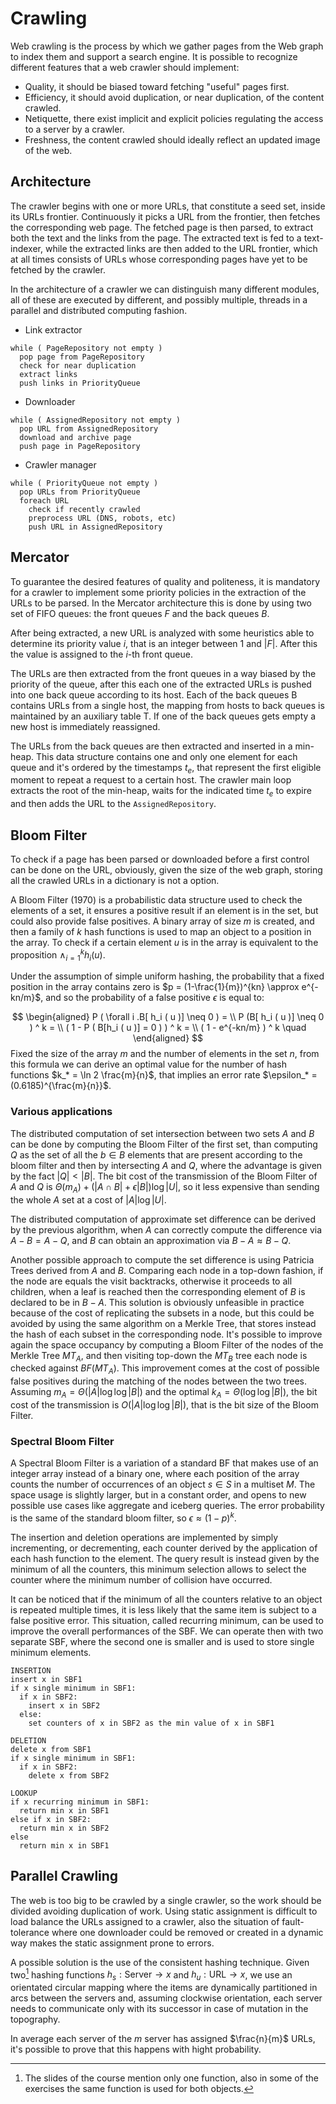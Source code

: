 # Crawling

Web crawling is the process by which we gather pages from the Web graph to index them and support a search engine.
It is possible to recognize different features that a web crawler should implement:

- Quality, it should be biased toward fetching "useful" pages first.
- Efficiency, it should avoid duplication, or near duplication, of the content crawled.
- Netiquette, there exist implicit and explicit policies regulating the access to a server by a crawler.
- Freshness, the content crawled should ideally reflect an updated image of the web.

## Architecture
The crawler begins with one or more URLs, that constitute a seed set, inside its URLs frontier.
Continuously it picks a URL from the frontier, then fetches the corresponding web page.
The fetched page is then parsed, to extract both the text and the links from the page.
The extracted text is fed to a text-indexer, while the extracted links are then added to the URL frontier, which at all times consists of URLs whose corresponding pages have yet to be fetched by the crawler.

In the architecture of a crawler we can distinguish many different modules, all of these are executed by different, and possibly multiple, threads in a parallel and distributed computing fashion.

- Link extractor
```
while ( PageRepository not empty )
  pop page from PageRepository
  check for near duplication
  extract links
  push links in PriorityQueue
```

- Downloader
```
while ( AssignedRepository not empty )
  pop URL from AssignedRepository
  download and archive page
  push page in PageRepository
```

- Crawler manager
```
while ( PriorityQueue not empty )
  pop URLs from PriorityQueue
  foreach URL
    check if recently crawled
    preprocess URL (DNS, robots, etc)
    push URL in AssignedRepository
```

## Mercator
To guarantee the desired features of quality and politeness, it is mandatory for a crawler to implement some priority policies in the extraction of the URLs to be parsed.
In the Mercator architecture this is done by using two set of FIFO queues: the front queues $F$ and the back queues $B$.

After being extracted, a new URL is analyzed with some heuristics able to determine its priority value $i$, that is an integer between $1$ and $|F|$.
After this the value is assigned to the $i$-th front queue.

The URLs are then extracted from the front queues in a way biased by the priority of the queue, after this each one of the extracted URLs is pushed into one back queue according to its host.
Each of the back queues B contains URLs from a single host, the mapping from hosts to back queues is maintained by an auxiliary table T.
If one of the back queues gets empty a new host is immediately reassigned.

The URLs from the back queues are then extracted and inserted in a min-heap.
This data structure contains one and only one element for each queue and it's ordered by the timestamps $t_e$, that represent the first eligible moment to repeat a request to a certain host.
The crawler main loop extracts the root of the min-heap, waits for the indicated time $t_e$ to expire and then adds the URL to the `AssignedRepository`.


## Bloom Filter
To check if a page has been parsed or downloaded before a first control can be done on the URL, obviously, given the size of the web graph, storing all the crawled URLs in a dictionary is not a option.

A Bloom Filter (1970) is a probabilistic data structure used to check the elements of a set, it ensures a positive result if an element is in the set, but could also provide false positives.
A binary array of size $m$ is created, and then a family of $k$ hash functions is used to map an object to a position in the array.
To check if a certain element $u$ is in the array is equivalent to the proposition $\land^{k}_{i=1} h_i (u)$.

Under the assumption of simple uniform hashing, the probability that a fixed position in the array contains zero is $p = (1-\frac{1}{m})^{kn} \approx e^{-kn/m}$, and so the probability of a false positive $\epsilon$ is equal to: 

$$
\begin{aligned}
P ( \forall i .B[ h_i ( u )] \neq 0 ) = \\
P (B[ h_i ( u )] \neq 0 ) ^ k = \\
( 1 - P ( B[h_i ( u )] = 0 ) ) ^ k = \\
( 1 - e^{-kn/m} ) ^ k \quad
\end{aligned}
$$
Fixed the size of the array $m$ and the number of elements in the set $n$, from this formula we can derive an optimal value for the number of hash functions $k_* = \ln 2 \frac{m}{n}$, that implies an error rate $\epsilon_* = (0.6185)^{\frac{m}{n}}$.

### Various applications
The distributed computation of set intersection between two sets $A$ and $B$ can be done by computing the Bloom Filter of the first set, than computing $Q$ as the set of all the $b \in B$ elements that are present according to the bloom filter and then by intersecting $A$ and $Q$, where the advantage is given by the fact $|Q|<|B|$.
The bit cost of the transmission of the Bloom Filter of $A$ and $Q$ is $\Theta (m_A) + (|A \cap B| + \epsilon|B|)\log |U|$, so it less expensive than sending the whole $A$ set at a cost of $|A|\log{|U|}$.

The distributed computation of approximate set difference can be derived by the previous algorithm, when $A$ can correctly compute the difference via $A-B=A-Q$, and $B$ can obtain an approximation via $B-A \approx B - Q$.

Another possible approach to compute the set difference is using Patricia Trees derived from $A$ and $B$.
Comparing each node in a top-down fashion, if the node are equals the visit backtracks, otherwise it proceeds to all children, when a leaf is reached then the corresponding element of $B$ is declared to be in $B-A$.
This solution is obviously unfeasible in practice because of the cost of replicating the subsets in a node, but this could be avoided by using the same algorithm on a Merkle Tree, that stores instead the hash of each subset in the corresponding node.
It's possible to improve again the space occupancy by computing a Bloom Filter of the nodes of the Merkle Tree $MT_A$, and then visiting top-down the $MT_B$ tree each node is checked against $BF(MT_A)$.
This improvement comes at the cost of possible false positives during the matching of the nodes between the two trees.
Assuming $m_A = \Theta (|A| \log\log |B|)$ and the optimal $k_A = \Theta ( \log\log |B| )$, the bit cost of the transmission is $O(|A| \log \log |B|)$, that is the bit size of the Bloom Filter.

### Spectral Bloom Filter
A Spectral Bloom Filter is a variation of a standard BF that makes use of an integer array instead of a binary one, where each position of the array counts the number of occurrences of an object $s \in S$ in a multiset $M$.
The space usage is slightly larger, but in a constant order, and opens to new possible use cases like aggregate and iceberg queries.
The error probability is the same of the standard bloom filter, so $\epsilon \approx (1-p)^k$.

The insertion and deletion operations are implemented by simply incrementing, or decrementing, each counter derived by the application of each hash function to the element.
The query result is instead given by the minimum of all the counters, this minimum selection allows to select the counter where the minimum number of collision have occurred.

It can be noticed that if the minimum of all the counters relative to an object is repeated multiple times, it is less likely that the same item is subject to a false positive error.
This situation, called recurring minimum, can be used to improve the overall performances of the SBF.
We can operate then with two separate SBF, where the second one is smaller and is used to store single minimum elements.

```
INSERTION
insert x in SBF1
if x single minimum in SBF1:
  if x in SBF2:
    insert x in SBF2
  else:
    set counters of x in SBF2 as the min value of x in SBF1

DELETION
delete x from SBF1
if x single minimum in SBF1:
  if x in SBF2:
    delete x from SBF2

LOOKUP
if x recurring minimum in SBF1: 
  return min x in SBF1
else if x in SBF2:
  return min x in SBF2
else
  return min x in SBF1
```

## Parallel Crawling
The web is too big to be crawled by a single crawler, so the work should be divided avoiding duplication of work.
Using static assignment is difficult to load balance the URLs assigned to a crawler, also the situation of fault-tolerance where one downloader could be removed or created in a dynamic way makes the static assignment prone to errors.

A possible solution is the use of the consistent hashing technique.
Given two[^1] hashing functions $h_s : \textrm{Server} \rightarrow {x}$ and $h_u : \textrm{URL} \rightarrow {x}$, we use an orientated circular mapping where the items are dynamically partitioned in arcs between the servers and, assuming clockwise orientation, each server needs to communicate only with its successor in case of mutation in the topography.

In average each server of the $m$ server has assigned $\frac{n}{m}$ URLs, it's possible to prove that this happens with hight probability.

[^1]: The slides of the course mention only one function, also in some of the exercises the same function is used for both objects.
